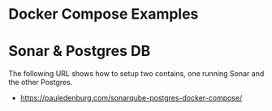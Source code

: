 # Docker Compose Examples

# Sonar & Postgres DB
The following URL shows how to setup two contains, one running Sonar and the other Postgres.
- https://pauledenburg.com/sonarqube-postgres-docker-compose/